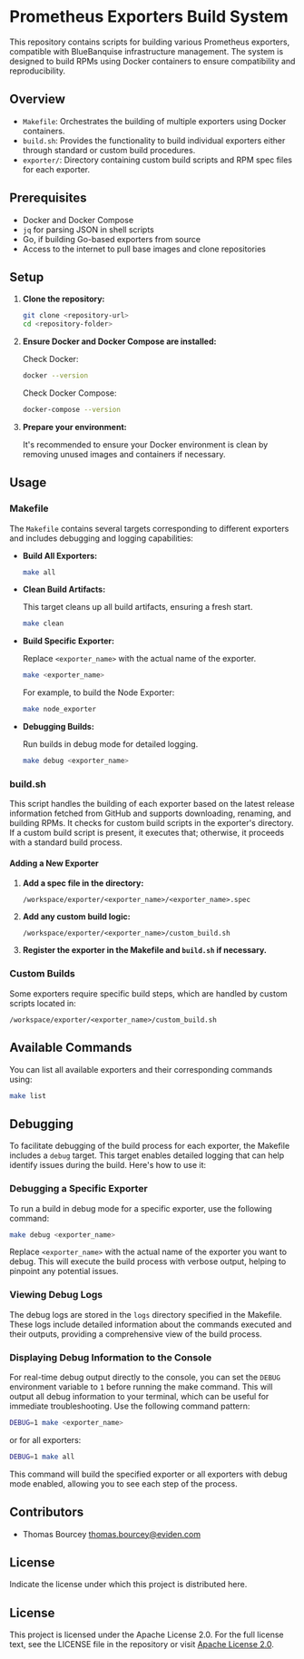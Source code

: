 # Prometheus Exporters Build System

This repository contains scripts for building various Prometheus exporters, compatible with BlueBanquise infrastructure management. The system is designed to build RPMs using Docker containers to ensure compatibility and reproducibility.

## Overview

- `Makefile`: Orchestrates the building of multiple exporters using Docker containers.
- `build.sh`: Provides the functionality to build individual exporters either through standard or custom build procedures.
- `exporter/`: Directory containing custom build scripts and RPM spec files for each exporter.

## Prerequisites

- Docker and Docker Compose
- `jq` for parsing JSON in shell scripts
- Go, if building Go-based exporters from source
- Access to the internet to pull base images and clone repositories

## Setup

1. **Clone the repository:**

    ```bash
    git clone <repository-url>
    cd <repository-folder>
    ```

2. **Ensure Docker and Docker Compose are installed:**

    Check Docker:

    ```bash
    docker --version
    ```

    Check Docker Compose:

    ```bash
    docker-compose --version
    ```

3. **Prepare your environment:**

    It's recommended to ensure your Docker environment is clean by removing unused images and containers if necessary.

## Usage

### Makefile

The `Makefile` contains several targets corresponding to different exporters and includes debugging and logging capabilities:

- **Build All Exporters:**

    ```bash
    make all
    ```

- **Clean Build Artifacts:**

    This target cleans up all build artifacts, ensuring a fresh start.

    ```bash
    make clean
    ```

- **Build Specific Exporter:**

    Replace `<exporter_name>` with the actual name of the exporter.

    ```bash
    make <exporter_name>
    ```

    For example, to build the Node Exporter:

    ```bash
    make node_exporter
    ```

- **Debugging Builds:**

    Run builds in debug mode for detailed logging.

    ```bash
    make debug <exporter_name>
    ```

### build.sh

This script handles the building of each exporter based on the latest release information fetched from GitHub and supports downloading, renaming, and building RPMs. It checks for custom build scripts in the exporter's directory. If a custom build script is present, it executes that; otherwise, it proceeds with a standard build process.

#### Adding a New Exporter

1. **Add a spec file in the directory:**

    `/workspace/exporter/<exporter_name>/<exporter_name>.spec`

2. **Add any custom build logic:**

    `/workspace/exporter/<exporter_name>/custom_build.sh`

3. **Register the exporter in the Makefile and `build.sh` if necessary.**

### Custom Builds

Some exporters require specific build steps, which are handled by custom scripts located in:

```plaintext
/workspace/exporter/<exporter_name>/custom_build.sh
```

## Available Commands

You can list all available exporters and their corresponding commands using:

```bash
make list
```

## Debugging

To facilitate debugging of the build process for each exporter, the Makefile includes a `debug` target. This target enables detailed logging that can help identify issues during the build. Here's how to use it:

### Debugging a Specific Exporter

To run a build in debug mode for a specific exporter, use the following command:

```bash
make debug <exporter_name>
```

Replace `<exporter_name>` with the actual name of the exporter you want to debug. This will execute the build process with verbose output, helping to pinpoint any potential issues.

### Viewing Debug Logs

The debug logs are stored in the `logs` directory specified in the Makefile. These logs include detailed information about the commands executed and their outputs, providing a comprehensive view of the build process.


### Displaying Debug Information to the Console

For real-time debug output directly to the console, you can set the `DEBUG` environment variable to `1` before running the make command. This will output all debug information to your terminal, which can be useful for immediate troubleshooting. Use the following command pattern:

```bash
DEBUG=1 make <exporter_name>
```

or for all exporters:

```bash
DEBUG=1 make all
```

This command will build the specified exporter or all exporters with debug mode enabled, allowing you to see each step of the process.

## Contributors

- Thomas Bourcey <thomas.bourcey@eviden.com>

## License

Indicate the license under which this project is distributed here.


## License

This project is licensed under the Apache License 2.0. For the full license text, see the LICENSE file in the repository or visit [Apache License 2.0](https://www.apache.org/licenses/LICENSE-2.0).


